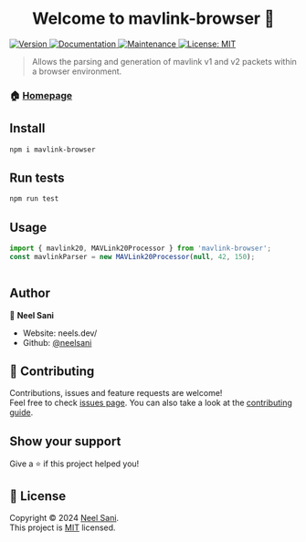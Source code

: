 <h1 align="center">Welcome to mavlink-browser 👋</h1>
<p>
  <a href="https://www.npmjs.com/package/mavlink-browser" target="_blank">
    <img alt="Version" src="https://img.shields.io/npm/v/mavlink-browser.svg">
  </a>
  <a href="https://github.com/neelsani/mavlink-browser#readme" target="_blank">
    <img alt="Documentation" src="https://img.shields.io/badge/documentation-yes-brightgreen.svg" />
  </a>
  <a href="https://github.com/neelsani/mavlink-browser/graphs/commit-activity" target="_blank">
    <img alt="Maintenance" src="https://img.shields.io/badge/Maintained%3F-yes-green.svg" />
  </a>
  <a href="https://github.com/neelsani/mavlink-browser/blob/master/LICENSE" target="_blank">
    <img alt="License: MIT" src="https://img.shields.io/github/license/neelsani/mavlink-browser" />
  </a>
</p>

> Allows the parsing and generation of mavlink v1 and v2 packets within a browser environment.

### 🏠 [Homepage](https://github.com/neelsani/mavlink-browser#readme)

## Install

```sh
npm i mavlink-browser
```

## Run tests

```sh
npm run test
```

## Usage

```javascript
import { mavlink20, MAVLink20Processor } from 'mavlink-browser';
const mavlinkParser = new MAVLink20Processor(null, 42, 150);



```
## Author

👤 **Neel Sani**

* Website: neels.dev/
* Github: [@neelsani](https://github.com/neelsani)

## 🤝 Contributing

Contributions, issues and feature requests are welcome!<br />Feel free to check [issues page](https://github.com/neelsani/mavlink-browser/issues). You can also take a look at the [contributing guide](https://github.com/neelsani/mavlink-browser/blob/master/CONTRIBUTING.md).

## Show your support

Give a ⭐️ if this project helped you!

## 📝 License

Copyright © 2024 [Neel Sani](https://github.com/neelsani).<br />
This project is [MIT](https://github.com/neelsani/mavlink-browser/blob/master/LICENSE) licensed.

